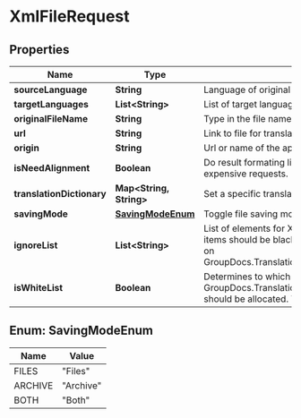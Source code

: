 

# XmlFileRequest


## Properties

| Name | Type | Description | Notes |
|------------ | ------------- | ------------- | -------------|
|**sourceLanguage** | **String** | Language of original file |  |
|**targetLanguages** | **List&lt;String&gt;** | List of target languages |  |
|**originalFileName** | **String** | Type in the file name. If null will be as request ID. |  [optional] |
|**url** | **String** | Link to file for translation. Ignore, if \&quot;file\&quot; property not null |  |
|**origin** | **String** | Url or name of the application using this SDK. Not required. |  [optional] |
|**isNeedAlignment** | **Boolean** | Do result formating like the source. This option needs more expensive requests. |  [optional] |
|**translationDictionary** | **Map&lt;String, String&gt;** | Set a specific translation between source and target words. |  [optional] |
|**savingMode** | [**SavingModeEnum**](#SavingModeEnum) | Toggle file saving mode for storage.  Is Files by default. |  [optional] |
|**ignoreList** | **List&lt;String&gt;** | List of elements for Xml, Json and Yaml formats. Determines which items should be blacklisted or whitelisted for processing depending on GroupDocs.Translation.ApiGateway.DTO.XmlFileRequest.IsWhiteList. |  [optional] |
|**isWhiteList** | **Boolean** | Determines to which list the items in GroupDocs.Translation.ApiGateway.DTO.XmlFileRequest.IgnoreList should be allocated. The default is the black list. |  [optional] |



## Enum: SavingModeEnum

| Name | Value |
|---- | -----|
| FILES | &quot;Files&quot; |
| ARCHIVE | &quot;Archive&quot; |
| BOTH | &quot;Both&quot; |



